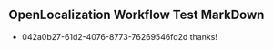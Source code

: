 ## OpenLocalization Workflow Test MarkDown
* 042a0b27-61d2-4076-8773-76269546fd2d 
thanks!<!--HONumber=Mar16_HO2-->
